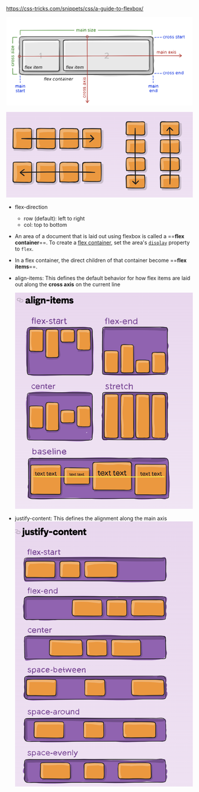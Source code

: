 https://css-tricks.com/snippets/css/a-guide-to-flexbox/

![Pasted_image_20241205213406.png](../assets/Pasted_image_20241205213406.png)

![Pasted_image_20241205211700.png](../assets/Pasted_image_20241205211700.png)

- flex-direction
	- row (default): left to right
	- col: top to bottom
- An area of a document that is laid out using flexbox is called a ==**flex container**==. To create a [flex container](https://developer.mozilla.org/en-US/docs/Glossary/Flex_Container), set the area's [`display`](https://developer.mozilla.org/en-US/docs/Web/CSS/display) property to `flex`.
- In a flex container, the direct children of that container become ==**flex items**==.
- align-items: This defines the default behavior for how flex items are laid out along the **cross axis** on the current line
  
  ![Pasted_image_20241205212108.png](../assets/Pasted_image_20241205212108.png)
- justify-content: This defines the alignment along the main axis
  ![Pasted_image_20241205212209.png](../assets/Pasted_image_20241205212209.png)
